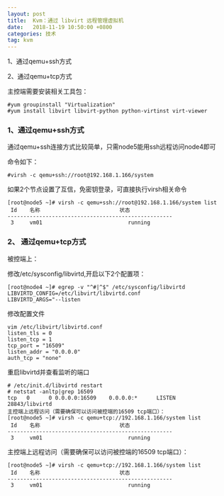 ```yaml
---
layout: post
title:  Kvm：通过 libvirt 远程管理虚拟机
date:   2018-11-19 10:50:00 +0800
categories: 技术
tag: kvm
---
```



1、通过qemu+ssh方式

2、通过qemu+tcp方式

主控端需要安装相关工具包：

	#yum groupinstall "Virtualization" 
	#yum install libvirt libvirt-python python-virtinst virt-viewer

### 1、通过qemu+ssh方式

通过qemu+ssh连接方式比较简单，只需node5能用ssh远程访问node4即可

命令如下：

	#virsh -c qemu+ssh://root@192.168.1.166/system

如果2个节点设置了互信，免密钥登录，可直接执行virsh相关命令

	[root@node5 ~]# virsh -c qemu+ssh://root@192.168.1.166/system list
	 Id    名称                         状态
	----------------------------------------------------
	 3     vm01                           running

### 2、 通过qemu+tcp方式

被控端上：

修改/etc/sysconfig/libvirtd,开启以下2个配置项：

	[root@node4 ~]# egrep -v "^#|^$" /etc/sysconfig/libvirtd
	LIBVIRTD_CONFIG=/etc/libvirt/libvirtd.conf
	LIBVIRTD_ARGS="--listen

修改配置文件

	vim /etc/libvirt/libvirtd.conf
	listen_tls = 0
	listen_tcp = 1
	tcp_port = "16509"
	listen_addr = "0.0.0.0"
	auth_tcp = "none"

重启libvirtd并查看监听的端口

	# /etc/init.d/libvirtd restart
	# netstat -anltp|grep 16509
	tcp   0      0 0.0.0.0:16509    0.0.0.0:*      LISTEN      28843/libvirtd
	主控端上远程访问（需要确保可以访问被控端的16509 tcp端口）：
	[root@node5 ~]# virsh -c qemu+tcp://192.168.1.166/system list
	 Id    名称                         状态
	----------------------------------------------------
	 3     vm01                           running

主控端上远程访问（需要确保可以访问被控端的16509 tcp端口）：

	[root@node5 ~]# virsh -c qemu+tcp://192.168.1.166/system list
	 Id    名称                         状态
	----------------------------------------------------
	 3     vm01                           running